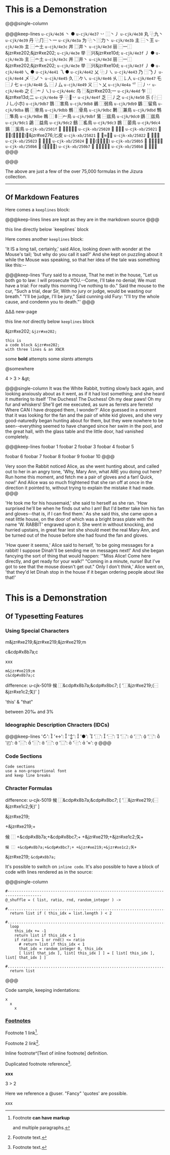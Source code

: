 
# This is a Demonstration

@@@single-column

@@@keep-lines
`u-cjk/4e36`  丶   ●
`u-cjk/4e37`  丷   ⿰丶丿
`u-cjk/4e38`  丸   ⿻九丶
`u-cjk/4e39`  丹   ⿻⺆⿱丶一
`u-cjk/4e3a`  为   ⿻丶⿵力丶
`u-cjk/4e3b`  主   ⿱丶王
`u-cjk/4e3b`  主   ⿱亠土
`u-cjk/4e3c`  丼   ⿴井丶
`u-cjk/4e3d`  丽   ⿱一⿰&jzr#xe202;&jzr#xe202;
`u-cjk/4e3e`  举   ⿵兴&jzr#xe10d;
`u-cjk/4e3f`  丿   ●
`u-cjk/4e3b`  主   ⿱亠土
`u-cjk/4e3c`  丼   ⿴井丶
`u-cjk/4e3d`  丽   ⿱一⿰&jzr#xe202;&jzr#xe202;
`u-cjk/4e3e`  举   ⿵兴&jzr#xe10d;
`u-cjk/4e3f`  丿   ●
`u-cjk/4e40`  乀   ●
`u-cjk/4e41`  乁   ●
`u-cjk/4e42`  乂   ⿻丿㇏
`u-cjk/4e43`  乃   ⿹𠄎丿
`u-cjk/4e44`  乄   ⿻㇢丶
`u-cjk/4e45`  久   ⿰𠂊㇏
`u-cjk/4e46`  乆   ⿰𠄌人
`u-cjk/4e47`  乇   ⿱丿七
`u-cjk/4e48`  么   ⿱丿厶
`u-cjk/4e49`  义   ⿱丶乂
`u-cjk/4e4a`  乊   ⿱丿丷
`u-cjk/4e4b`  之   (⿱亠丿㇏)
`u-cjk/4e4c`  乌   ⿹&jzr#xe203;一
`u-cjk/4e4d`  乍   ⿰&jzr#xe13d;二
`u-cjk/4e4e`  乎   ⿻𠂌丷
`u-cjk/4e4f`  乏   ⿱丿之
`u-cjk/4e50`  乐   (⿻⿱丿𠃊小朩)
`u-cjk/9db7`  鶷   ⿰害鳥
`u-cjk/9db8`  鶸   ⿰弱鳥
`u-cjk/9db9`  鶹   ⿰留鳥
`u-cjk/9dba`  鶺   ⿰脊鳥
`u-cjk/9dbb`  鶻   ⿰骨鳥
`u-cjk/9dbc`  鶼   ⿰兼鳥
`u-cjk/9dbd`  鶽   ⿰隼鳥
`u-cjk/9dbe`  鶾   ⿰𠦝⿱𠂉鳥
`u-cjk/9dbf`  鶿   ⿱兹鳥
`u-cjk/9dc0`  鷀   ⿰兹鳥
`u-cjk/9dc1`  鷁   ⿰益鳥
`u-cjk/9dc2`  鷂   ⿰䍃鳥
`u-cjk/9dc3`  鷃   ⿰晏鳥
`u-cjk/9dc4`  鷄   ⿰奚鳥
`u-cjk-xb/2501f`  𥀟   ⿰⿱𠈌日皮
`u-cjk-xb/25020`  𥀠   ⿰皮貴
`u-cjk-xb/25021`  𥀡   ⿱⿰(⿱厶一⺝)⿷&jzr#xe276;匕皮
`u-cjk-xb/25021`  𥀡   ⿱≈能皮
`u-cjk-xb/25022`  𥀢   ⿰賁皮
`u-cjk-xb/25023`  𥀣   ⿱𦥯皮
`u-cjk-xb/25024`  𥀤   ⿰皮(⿱日罒方)
`u-cjk-xb/250b5`  𥂵   ⿱⿰氵𦘔皿
`u-cjk-xb/250b6`  𥂶   (⿱亠〓皿)
`u-cjk-xb/250b7`  𥂷   ⿱⿰告巨皿
`u-cjk-xb/250b8`  𥂸   ⿱楊皿
@@@

@@@


The above are just a few of the over 75,000 formulas in the Jizura collection.


-------------------------------------------------------------------


## Of Markdown Features

Here comes a `keeplines` block:

@@@keep-lines
lines are kept
as they are
in the markdown source
@@@

<div>
this line directly below `keeplines` block
</div>

Here comes another `keeplines` block:

'It IS a long tail, certainly,' said Alice, looking down with wonder at
the Mouse's tail; 'but why do you call it sad?' And she kept on puzzling
about it while the Mouse was speaking, so that her idea of the tale was
something like this:--

@@@keep-lines
         'Fury said to a
         mouse, That he
        met in the
       house,
     "Let us
      both go to
       law: I will
        prosecute
         YOU.--Come,
           I'll take no
           denial; We
          must have a
        trial: For
      really this
     morning I've
    nothing
    to do."
     Said the
      mouse to the
       cur, "Such
        a trial,
         dear Sir,
            With
          no jury
        or judge,
       would be
      wasting
      our
      breath."
       "I'll be
        judge, I'll
         be jury,"
            Said
         cunning
          old Fury:
          "I'll
          try the
            whole
            cause,
              and
           condemn
           you
          to
           death."'
@@@

∆∆∆ new-page

this line *not* directly below `keeplines` block

&jzr#xe202;
`&jzr#xe202;`

```
this is
a code block &jzr#xe202;
with three lines & an XNCR
```

some **bold** attempts
some *slants* attempts

@somewhere

4 > 3
&gt;
\&gt;


@@@single-column
It was the White Rabbit, trotting slowly back again, and looking
anxiously about as it went, as if it had lost something; and she heard
it muttering to itself 'The Duchess! The Duchess! Oh my dear paws! Oh
my fur and whiskers! She'll get me executed, as sure as ferrets are
ferrets! Where CAN I have dropped them, I wonder?' Alice guessed in a
moment that it was looking for the fan and the pair of white kid gloves,
and she very good-naturedly began hunting about for them, but they were
nowhere to be seen--everything seemed to have changed since her swim in
the pool, and the great hall, with the glass table and the little door,
had vanished completely.

@@@keep-lines
foobar 1
foobar 2
foobar 3
foobar 4
foobar 5

foobar 6
foobar 7
foobar 8
foobar 9
foobar 10
@@@

Very soon the Rabbit noticed Alice, as she went hunting about, and
called out to her in an angry tone, 'Why, Mary Ann, what ARE you doing
out here? Run home this moment, and fetch me a pair of gloves and a fan!
Quick, now!' And Alice was so much frightened that she ran off at once
in the direction it pointed to, without trying to explain the mistake it
had made.
@@@



'He took me for his housemaid,' she said to herself as she ran. 'How
surprised he'll be when he finds out who I am! But I'd better take him
his fan and gloves--that is, if I can find them.' As she said this, she
came upon a neat little house, on the door of which was a bright brass
plate with the name 'W. RABBIT' engraved upon it. She went in without
knocking, and hurried upstairs, in great fear lest she should meet the
real Mary Ann, and be turned out of the house before she had found the
fan and gloves.

'How queer it seems,' Alice said to herself, 'to be going messages for
a rabbit! I suppose Dinah'll be sending me on messages next!' And she
began fancying the sort of thing that would happen: '"Miss Alice! Come
here directly, and get ready for your walk!" "Coming in a minute,
nurse! But I've got to see that the mouse doesn't get out." Only I don't
think,' Alice went on, 'that they'd let Dinah stop in the house if it
began ordering people about like that!'






# This is a Demonstration

## Of Typesetting Features

### Using Special Characters



m&jzr#xe219;&jzr#xe219;&jzr#xe219;m

c&cdp#x8b7a;c

xxx

```
m&jzr#xe219;m
c&cdp#x8b7a;c
```

difference: u-cjk-5019 候 ⿰&cdp#x8b7a;&cdp#x8bc7; [ '⿰&jzr#xe219;(⿱&jzr#xe1c2;矢)' ]

'this' & "that"

between 20‰ and 3%

### Ideographic Description Chracters (IDCs)

@@@keep-lines
'↻': 
'↔': 
'↕': 
'●': 
'⿰':  
'⿱':  
'⿺':  
'⿸':  
'⿹':  
'◰': 
'⿶':  
'⿷':  
'⿵':  
'⿴':  
'⿻':  
'≈': 
@@@

### Code Sections

```
Code sections
use a non-proportional font
and keep line breaks
```

### Chracter Formulas

difference: u-cjk-5019 候 ⿰&cdp#x8b7a;&cdp#x8bc7; [ '⿰&jzr#xe219;(⿱&jzr#xe1c2;矢)' ]

&jzr#xe219;

+&jzr#xe219;+

候 ⿰ +&cdp#x8b7a;+&cdp#x8bc7;+ +&jzr#xe219;+&jzr#xe1c2;矢+

```
候 ⿰ +&cdp#x8b7a;+&cdp#x8bc7;+ +&jzr#xe219;+&jzr#xe1c2;矢+
```





&jzr#xe219; `&cdp#x8b7a;`

It's possible to switch on `inline code`. It's also possible
to have a block of code with lines rendered as in the source:

@@@single-column

```
#-------------------------------------------------------------------------------------
@_shuffle = ( list, ratio, rnd, random_integer ) ->
  #...................................................................................
  return list if ( this_idx = list.length ) < 2
  #...................................................................................
  loop
    this_idx += -1
    return list if this_idx < 1
    if ratio >= 1 or rnd() <= ratio
      # return list if this_idx < 1
      that_idx = random_integer 0, this_idx
      [ list[ that_idx ], list[ this_idx ] ] = [ list[ this_idx ], list[ that_idx ] ]
  #...................................................................................
  return list
```

@@@

Code sample, keeping indentations:

```
x
  x
    x
```

### [Footnotes](https://github.com/markdown-it/markdown-it-footnote)

Footnote 1 link[^first].

Footnote 2 link[^second].

Inline footnote^[Text of inline footnote] definition.

Duplicated footnote reference[^second].

[^first]: Footnote **can have markup**

    and multiple paragraphs.

[^second]: Footnote text.


<b foo='bar'>xxx</b>

3 > 2

Here we reference a @user. "Fancy" 'quotes' are possible.
 <!--
comments
in MD
will appear in <b>TeX</b> --> xxx









